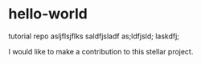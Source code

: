 # hello-world
tutorial repo
asljflsjflks
saldfjsladf
as;ldfjsld;
laskdfj;

I would like to make a contribution to this stellar project.


